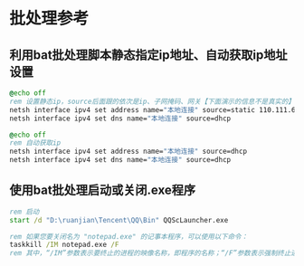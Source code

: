 # 批处理参考

## 利用bat批处理脚本静态指定ip地址、自动获取ip地址设置

```bat
@echo off
rem 设置静态ip，source后面跟的依次是ip、子网掩码、网关【下面演示的信息不是真实的】
netsh interface ipv4 set address name="本地连接" source=static 110.111.67.26 255.255.255.0 110.111.67.1
netsh interface ipv4 set dns name="本地连接" source=dhcp
```

```bat
@echo off
rem 自动获取ip
netsh interface ipv4 set address name="本地连接" source=dhcp
netsh interface ipv4 set dns name="本地连接" source=dhcp
```

## 使用bat批处理启动或关闭.exe程序

```bat
rem 启动
start /d "D:\ruanjian\Tencent\QQ\Bin" QQScLauncher.exe

rem 如果您要关闭名为 "notepad.exe" 的记事本程序，可以使用以下命令：
taskkill /IM notepad.exe /F
rem 其中，“/IM”参数表示要终止的进程的映像名称，即程序的名称；“/F”参数表示强制终止进程。
```
